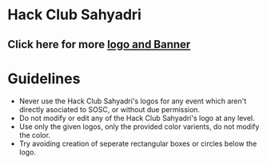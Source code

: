 # Hack Club Sahyadri
## Click here for more [logo and Banner](https://hackclub.com/brand/)
#  Guidelines

- Never use the Hack Club Sahyadri's logos for any event which aren't directly asociated to SOSC, or without due permission.
- Do not modify or edit any of the Hack Club Sahyadri's logo at any level.
- Use only the given logos, only the provided color varients, do not modify the color.
- Try avoiding creation of seperate rectangular boxes or circles below the logo.
